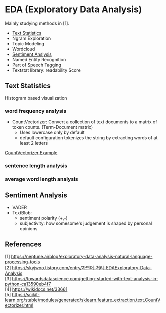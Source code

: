 # EDA (Exploratory Data Analysis)

Mainly studying methods in [1].

* [Text Statistics](#text-statistics)
* Ngram Exploration
* Topic Modeling
* Wordcloud
* [Sentiment Anslysis](#sentiment-analysis)
* Named Entity Recognition
* Part of Speech Tagging
* Textstat library: readability Score

## Text Statistics
Histogram based visualization

### word frequency anslysis
* CountVectorizer: Convert a collection of text documents to a matrix of token counts. (Term-Document matrix)
    * Uses lowercase only by default
    * default configuration tokenizes the string by extracting words of at least 2 letters

[CountVectorizer Example](eda_text_statistics.ipynb)

### sentence length analysis
### average word length analysis

## Sentiment Analysis
* VADER
* TextBlob: 
    * sentiment polarity (+,-)
    * subjectivity: how somesome's judgement is shaped by personal opinions

## References
[1] https://neptune.ai/blog/exploratory-data-analysis-natural-language-processing-tools<br>
[2] https://skyjwoo.tistory.com/entry/자연어-처리-EDAExploratory-Data-Analysis<br>
[3] https://towardsdatascience.com/getting-started-with-text-analysis-in-python-ca13590eb4f7<br>
[4] https://wikidocs.net/33661<br>
[5] https://scikit-learn.org/stable/modules/generated/sklearn.feature_extraction.text.CountVectorizer.html<br>
